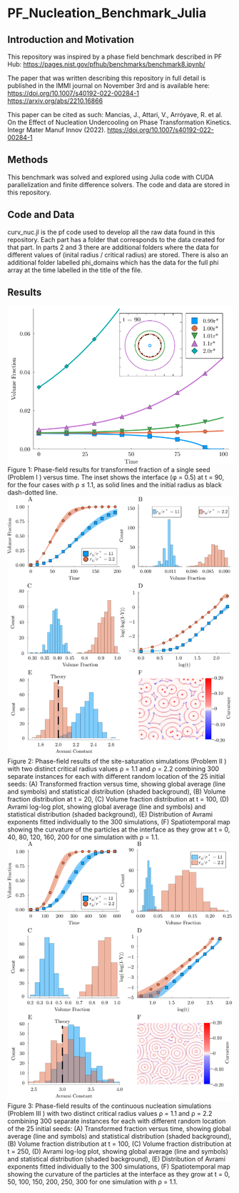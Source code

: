 # PF_Nucleation_Benchmark_Julia

## Introduction and Motivation
This repository was inspired by a phase field benchmark described in PF Hub: https://pages.nist.gov/pfhub/benchmarks/benchmark8.ipynb/

The paper that was written describing this repository in full detail is published in the IMMI journal on November 3rd and is available here:
https://doi.org/10.1007/s40192-022-00284-1
https://arxiv.org/abs/2210.16866

This paper can be cited as such:
Mancias, J., Attari, V., Arróyave, R. et al. On the Effect of Nucleation Undercooling on Phase Transformation Kinetics. Integr Mater Manuf Innov (2022). https://doi.org/10.1007/s40192-022-00284-1

## Methods
This benchmark was solved and explored using Julia code with CUDA parallelization and finite difference solvers.
The code and data are stored in this repository.

## Code and Data
curv_nuc.jl is the pf code used to develop all the raw data found in this repository.
Each part has a folder that corresponds to the data created for that part.
In parts 2 and 3 there are additional folders where the data for different values of (inital radius / critical radius) are stored.
There is also an additional folder labelled phi_domains which has the data for the full phi array at the time labelled in the title of the file.

## Results
![Part 1 data results](part1_volfrac.png)
Figure 1: Phase-field results for transformed fraction of a single seed (Problem I ) versus time. The inset
shows the interface (φ = 0.5) at t = 90, for the four cases with ρ ≤ 1.1, as solid lines and the initial radius
as black dash-dotted line.
![Part 2 data results](2dp2.png)
Figure 2: Phase-field results of the site-saturation simulations (Problem II ) with two distinct critical radius
values ρ = 1.1 and ρ = 2.2 combining 300 separate instances for each with different random location
of the 25 initial seeds: (A) Transformed fraction versus time, showing global average (line and symbols)
and statistical distribution (shaded background), (B) Volume fraction distribution at t = 20, (C) Volume
fraction distribution at t = 100, (D) Avrami log-log plot, showing global average (line and symbols) and
statistical distribution (shaded background), (E) Distribution of Avrami exponents fitted individually to
the 300 simulations, (F) Spatiotemporal map showing the curvature of the particles at the interface as
they grow at t = 0, 40, 80, 120, 160, 200 for one simulation with ρ = 1.1.
![Part 3 data results](2dp3.png)
Figure 3: Phase-field results of the continuous nucleation simulations (Problem III ) with two distinct
critical radius values ρ = 1.1 and ρ = 2.2 combining 300 separate instances for each with different
random location of the 25 initial seeds: (A) Transformed fraction versus time, showing global average
(line and symbols) and statistical distribution (shaded background), (B) Volume fraction distribution at
t = 100, (C) Volume fraction distribution at t = 250, (D) Avrami log-log plot, showing global average
(line and symbols) and statistical distribution (shaded background), (E) Distribution of Avrami exponents
fitted individually to the 300 simulations, (F) Spatiotemporal map showing the curvature of the particles
at the interface as they grow at t = 0, 50, 100, 150, 200, 250, 300 for one simulation with ρ = 1.1.
